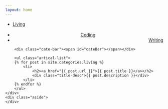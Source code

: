 ```yaml
---
layout: home
---
```


<div class="index-content blog">
    <div class="section">
        <ul class="artical-cate">
            <li class="on"><a href="/living"><span>Living</span></a></li>
            <li style="text-align:center"><a href="/"><span>Coding</span></a></li>
            <li style="text-align:right"><a href="/writing"><span>Writing</span></a></li>
        </ul>

        <div class="cate-bar"><span id="cateBar"></span></div>

        <ul class="artical-list">
        {% for post in site.categories.living %}
            <li>
                <h2><a href="{{ post.url }}">{{ post.title }}</a></h2>
                <div class="title-desc">{{ post.description }}</div>
            </li>
        {% endfor %}
        </ul>
    </div>
    <div class="aside">
    </div>
</div>
